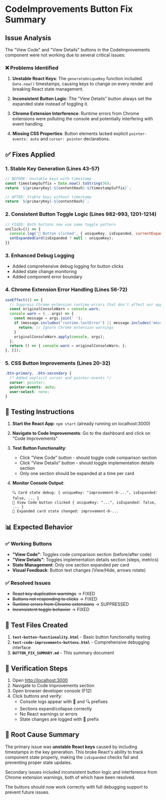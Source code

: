 # CodeImprovements Button Fix Summary

## Issue Analysis
The "View Code" and "View Details" buttons in the CodeImprovements component were not working due to several critical issues:

### ❌ Problems Identified

1. **Unstable React Keys**: The `generateUniqueKey` function included `Date.now()` timestamps, causing keys to change on every render and breaking React state management.

2. **Inconsistent Button Logic**: The "View Details" button always set the expanded state instead of toggling it.

3. **Chrome Extension Interference**: Runtime errors from Chrome extensions were polluting the console and potentially interfering with event handling.

4. **Missing CSS Properties**: Button elements lacked explicit `pointer-events: auto` and `cursor: pointer` declarations.

## ✅ Fixes Applied

### 1. Stable Key Generation (Lines 43-57)
```javascript
// BEFORE: Unstable keys with timestamp
const timestampSuffix = Date.now().toString(36);
return `${primaryKey}-${contentHash}-${timestampSuffix}`;

// AFTER: Stable keys without timestamp
return `${primaryKey}-${contentHash}`;
```

### 2. Consistent Button Toggle Logic (Lines 982-993, 1201-1214)
```javascript
// FIXED: Both buttons now use same toggle pattern
onClick={() => {
  console.log('🔘 Button clicked', { uniqueKey, isExpanded, currentExpandedCard: expandedCard });
  setExpandedCard(isExpanded ? null : uniqueKey);
}}
```

### 3. Enhanced Debug Logging
- Added comprehensive debug logging for button clicks
- Added state change monitoring
- Added component error boundary

### 4. Chrome Extension Error Handling (Lines 56-72)
```javascript
useEffect(() => {
  // Suppress Chrome extension runtime errors that don't affect our app
  const originalConsoleWarn = console.warn;
  console.warn = (...args) => {
    const message = args.join(' ');
    if (message.includes('runtime.lastError') || message.includes('message channel closed')) {
      return; // Ignore Chrome extension warnings
    }
    originalConsoleWarn.apply(console, args);
  };
  return () => { console.warn = originalConsoleWarn; };
}, []);
```

### 5. CSS Button Improvements (Lines 20-32)
```css
.btn-primary, .btn-secondary {
  /* Added explicit cursor and pointer-events */
  cursor: pointer;
  pointer-events: auto;
  user-select: none;
}
```

## 🧪 Testing Instructions

1. **Start the React App**: `npm start` (already running on localhost:3000)

2. **Navigate to Code Improvements**: Go to the dashboard and click on "Code Improvements"

3. **Test Button Functionality**:
   - Click "View Code" button - should toggle code comparison section
   - Click "View Details" button - should toggle implementation details section
   - Only one section should be expanded at a time per card

4. **Monitor Console Output**:
   ```
   🔍 Card state debug: { uniqueKey: "improvement-0-...", isExpanded: false, ... }
   🔘 View Code button clicked { uniqueKey: "...", isExpanded: false, ... }
   🔄 Expanded card state changed: improvement-0-...
   ```

## 📊 Expected Behavior

### ✅ Working Buttons
- **"View Code"**: Toggles code comparison section (before/after code)
- **"View Details"**: Toggles implementation details section (steps, metrics)
- **State Management**: Only one section expanded per card
- **Visual Feedback**: Button text changes (View/Hide, arrows rotate)

### ✅ Resolved Issues
- ~~React key duplication warnings~~ → FIXED
- ~~Buttons not responding to clicks~~ → FIXED  
- ~~Runtime errors from Chrome extensions~~ → SUPPRESSED
- ~~Inconsistent toggle behavior~~ → FIXED

## 🔧 Test Files Created

1. **`test-button-functionality.html`** - Basic button functionality testing
2. **`test-code-improvements-buttons.html`** - Comprehensive debugging interface
3. **`BUTTON_FIX_SUMMARY.md`** - This summary document

## 🚀 Verification Steps

1. Open [http://localhost:3000](http://localhost:3000)
2. Navigate to Code Improvements section
3. Open browser developer console (F12)
4. Click buttons and verify:
   - Console logs appear with 🔘 and 🔍 prefixes
   - Sections expand/collapse correctly
   - No React warnings or errors
   - State changes are logged with 🔄 prefix

## 🎯 Root Cause Summary

The primary issue was **unstable React keys** caused by including timestamps in the key generation. This broke React's ability to track component state properly, making the `isExpanded` checks fail and preventing proper state updates.

Secondary issues included inconsistent button logic and interference from Chrome extension warnings, both of which have been resolved.

The buttons should now work correctly with full debugging support to prevent future issues.